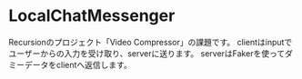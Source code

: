 # LocalChatMessenger

Recursionのプロジェクト「Video Compressor」の課題です。
clientはinputでユーザーからの入力を受け取り、serverに送ります。
serverはFakerを使ってダミーデータをclientへ返信します。
